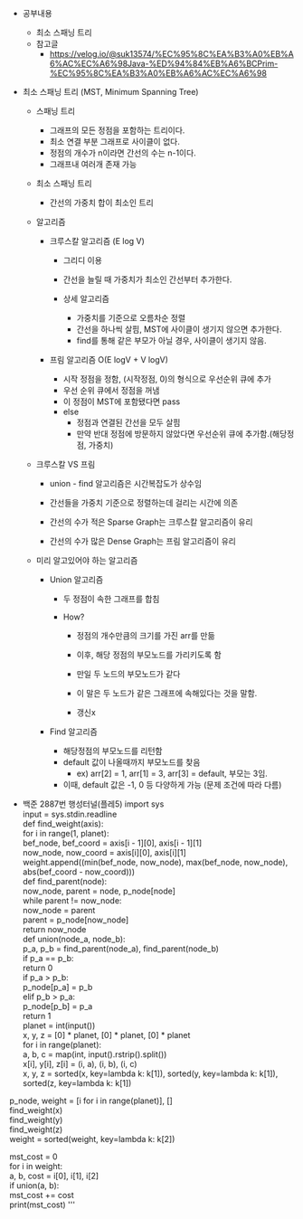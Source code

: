 - 공부내용
	- 최소 스패닝 트리
	- 참고글
		- https://velog.io/@suk13574/%EC%95%8C%EA%B3%A0%EB%A6%AC%EC%A6%98Java-%ED%94%84%EB%A6%BCPrim-%EC%95%8C%EA%B3%A0%EB%A6%AC%EC%A6%98

- 최소 스패닝 트리 (MST, Minimum Spanning Tree) 
	- 스패닝 트리
		- 그래프의 모든 정점을 포함하는 트리이다.
		- 최소 연결 부분 그래프로 사이클이 없다.
		- 정점의 개수가 n이라면 간선의 수는 n-1이다.
		- 그래프내 여러개 존재 가능
	
	- 최소 스패닝 트리
		- 간선의 가중치 합이 최소인 트리
	
	- 알고리즘 
		- 크루스칼 알고리즘 (E log V)
			- 그리디 이용
			- 간선을 늘릴 때 가중치가 최소인 간선부터 추가한다.
			
			- 상세 알고리즘
				- 가중치를 기준으로 오름차순 정렬
				- 간선을 하나씩 살핌, MST에 사이클이 생기지 않으면 추가한다.
				- find를 통해 같은 부모가 아닐 경우, 사이클이 생기지 않음.
		
		- 프림 알고리즘 O(E logV + V logV)
			- 시작 정점을 정함, (시작정점, 0)의 형식으로 우선순위 큐에 추가
			- 우선 순위 큐에서 정점을 꺼냄
			- 이 정점이 MST에 포함됐다면 pass
			- else
				- 정점과 연결된 간선을 모두 살핌
				- 만약 반대 정점에 방문하지 않았다면 우선순위 큐에 추가함.(해당정점, 가중치)
	- 크루스칼 VS 프림
		- union - find 알고리즘은 시간복잡도가 상수임
		- 간선들을 가중치 기준으로 정렬하는데 걸리는 시간에 의존
		
		- 간선의 수가 적은 Sparse Graph는 크루스칼 알고리즘이 유리
		- 간선의 수가 많은 Dense Graph는 프림 알고리즘이 유리
	- 미리 알고있어야 하는 알고리즘
		- Union 알고리즘
			- 두 정점이 속한 그래프를 합침

			- How?
				- 정점의 개수만큼의 크기를 가진 arr를 만듦
				- 이후, 해당 정점의 부모노드를 가리키도록 함
				
				- 만일 두 노드의 부모노드가 같다
				- 이 말은 두 노드가 같은 그래프에 속해있다는 것을 말함.
				- 갱신x
			
		- Find 알고리즘
			- 해당정점의 부모노드를 리턴함
			- default 값이 나올때까지 부모노드를 찾음
				- ex) arr\[2] = 1, arr\[1] = 3, arr\[3] = default, 부모는 3임.
			- 이때, default 값은 -1, 0 등 다양하게 가능 (문제 조건에 따라 다름)

- 백준 2887번 행성터널(플레5)
import sys  
input = sys.stdin.readline  
def find_weight(axis):  
for i in range(1, planet):  
bef_node, bef_coord = axis[i - 1][0], axis[i - 1][1]  
now_node, now_coord = axis[i][0], axis[i][1]  
weight.append((min(bef_node, now_node), max(bef_node, now_node), abs(bef_coord - now_coord)))  
def find_parent(node):  
now_node, parent = node, p_node[node]  
while parent != now_node:  
now_node = parent  
parent = p_node[now_node]  
return now_node  
def union(node_a, node_b):  
p_a, p_b = find_parent(node_a), find_parent(node_b)  
if p_a == p_b:  
return 0  
if p_a > p_b:  
p_node[p_a] = p_b  
elif p_b > p_a:  
p_node[p_b] = p_a  
return 1  
planet = int(input())  
x, y, z = [0] * planet, [0] * planet, [0] * planet  
for i in range(planet):  
a, b, c = map(int, input().rstrip().split())  
x[i], y[i], z[i] = (i, a), (i, b), (i, c)  
x, y, z = sorted(x, key=lambda k: k[1]), sorted(y, key=lambda k: k[1]), sorted(z, key=lambda k: k[1])  
  
p_node, weight = [i for i in range(planet)], []  
find_weight(x)  
find_weight(y)  
find_weight(z)  
weight = sorted(weight, key=lambda k: k[2])  
  
mst_cost = 0  
for i in weight:  
a, b, cost = i[0], i[1], i[2]  
if union(a, b):  
mst_cost += cost  
print(mst_cost)
'''